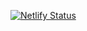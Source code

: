 
[![Netlify Status](https://api.netlify.com/api/v1/badges/4221ddc7-2d61-4a1f-a58f-1e6171f07c68/deploy-status)](https://app.netlify.com/sites/modernhackernews/deploys)
